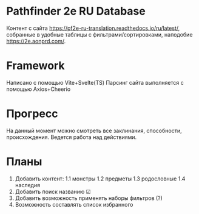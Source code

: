 # Pathfinder 2e RU Database
Контент с сайта https://pf2e-ru-translation.readthedocs.io/ru/latest/, собранные в удобные таблицы с фильтрами/сортировками, наподобие https://2e.aonprd.com/.

# Framework
Написано с помощью Vite+Svelte(TS)
Парсинг сайта выполняется с помощью Axios+Cheerio

# Прогресс
На данный момент можно смотреть все заклинания, способности, происхождения. Ведется работа над действиями.

# Планы
1. Добавить контент:
 1.1 монстры
 1.2 предметы
 1.3 родословные
 1.4 наследия
2. Добавить поиск названию ☑
3. Добавить возможность применять наборы фильтров (?)
4. Возможность составлять список избранного
